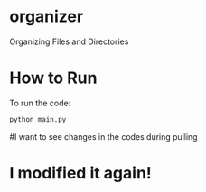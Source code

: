# organizer
Organizing Files and Directories

# How to Run
To run the code:

```bash
python main.py
```

#I want to see changes in the codes during pulling

# I modified it again!
